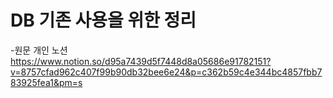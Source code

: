 # DB 기존 사용을 위한 정리 

-원문 개인 노션 
https://www.notion.so/d95a7439d5f7448d8a05686e91782151?v=8757cfad962c407f99b90db32bee6e24&p=c362b59c4e344bc4857fbb783925fea1&pm=s
